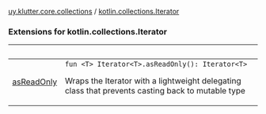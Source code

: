 [uy.klutter.core.collections](../index.md) / [kotlin.collections.Iterator](.)


### Extensions for kotlin.collections.Iterator

|&nbsp;|&nbsp;|
|---|---|
| [asReadOnly](as-read-only.md) | `fun <T> Iterator<T>.asReadOnly(): Iterator<T>`<p>Wraps the Iterator with a lightweight delegating class that prevents casting back to mutable type</p> |
